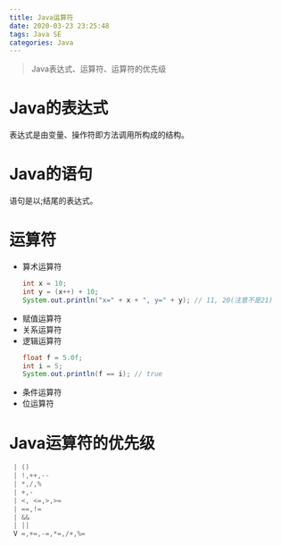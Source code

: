 ```yaml
---
title: Java运算符
date: 2020-03-23 23:25:48
tags: Java SE
categories: Java
---
```

>Java表达式、运算符、运算符的优先级

<!--more-->
# Java的表达式
表达式是由变量、操作符即方法调用所构成的结构。

# Java的语句
语句是以;结尾的表达式。

# 运算符
- 算术运算符
  ```java
  int x = 10;
  int y = (x++) + 10;
  System.out.println("x=" + x + ", y=" + y); // 11, 20(注意不是21)
  ```
- 赋值运算符
- 关系运算符
- 逻辑运算符
  ```java
  float f = 5.0f;
  int i = 5;
  System.out.println(f == i); // true
  ```
- 条件运算符
- 位运算符

# Java运算符的优先级
```java
 | ()
 | !,++,--
 | *,/,%
 | +,-
 | <, <=,>,>=
 | ==,!=
 | &&
 | ||
 V =,+=,-=,*=,/+,%=
```

